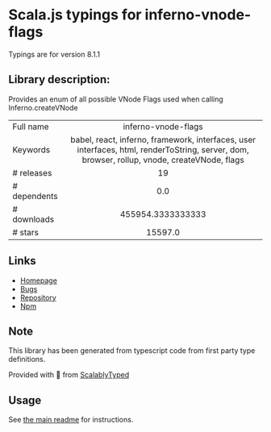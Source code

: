 
# Scala.js typings for inferno-vnode-flags

Typings are for version 8.1.1

## Library description:
Provides an enum of all possible VNode Flags used when calling Inferno.createVNode

|                    |                 |
| ------------------ | :-------------: |
| Full name          | inferno-vnode-flags |
| Keywords           | babel, react, inferno, framework, interfaces, user interfaces, html, renderToString, server, dom, browser, rollup, vnode, createVNode, flags |
| # releases         | 19 |
| # dependents       | 0.0 |
| # downloads        | 455954.3333333333 |
| # stars            | 15597.0 |

## Links
- [Homepage](https://github.com/infernojs/inferno#readme)
- [Bugs](https://github.com/infernojs/inferno/issues)
- [Repository](https://github.com/infernojs/inferno)
- [Npm](https://www.npmjs.com/package/inferno-vnode-flags)
    


## Note
This library has been generated from typescript code from first party type definitions.

Provided with :purple_heart: from [ScalablyTyped](https://github.com/oyvindberg/ScalablyTyped)

## Usage
See [the main readme](../../readme.md) for instructions.


